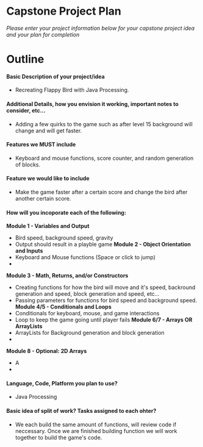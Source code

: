 # Capstone Project Plan
_Please enter your project information below for your capstone project idea and your plan for completion_

# Outline
#### Basic Description of your project/idea
- Recreating Flappy Bird with Java Processing.

#### Additional Details, how you envision it working, important notes to consider, etc...
- Adding a few quirks to the game such as after level 15 background will change and will get faster. 

#### Features we MUST include
- Keyboard and mouse functions, score counter, and random generation of blocks.

#### Feature we would like to include
- Make the game faster after a certain score and change the bird after another certain score. 

#### How will you incoporate each of the following:
**Module 1 - Variables and Output**
- Bird speed, background speed, gravity
- Output should result in a playble game
**Module 2 - Object Orientation and Inputs**
- Keyboard and Mouse functions (Space or click to jump)
- 
**Module 3 - Math, Returns, and/or Constructors**
- Creating functions for how the bird will move and it's speed, backround generation and speed, block generation and speed, etc...
- Passing parameters for functions for bird speed and background speed. 
**Module 4/5 - Conditionals and Loops**
- Conditionals for keyboard, mouse, and game interactions
- Loop to keep the game going until player fails
**Module 6/7 - Arrays OR ArrayLists**
- ArrayLists for Background generation and block generation
- 
**Module 8 - Optional: 2D Arrays**
- A
- 

#### Language, Code, Platform you plan to use?
- Java Processing 

#### Basic idea of split of work? Tasks assigned to each ohter?
- We each build the same amount of functions, will review code if neccessary. Once we are finished building function we will work together to build the game's code. 

